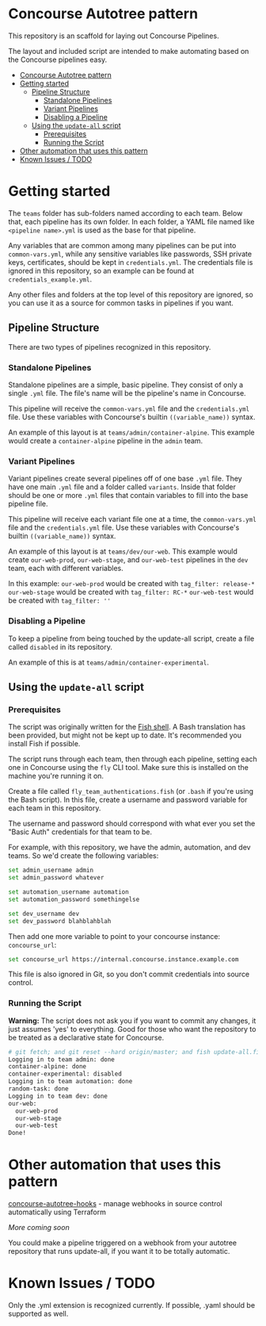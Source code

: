 # Concourse Autotree pattern

This repository is an scaffold for laying out Concourse Pipelines.

The layout and included script are intended to make automating based on the Concourse pipelines easy.

<!-- MDTOC maxdepth:6 firsth1:1 numbering:0 flatten:0 bullets:1 updateOnSave:1 -->

- [Concourse Autotree pattern](#Concourse-Autotree-pattern)
- [Getting started](#Getting-started)
   - [Pipeline Structure](#Pipeline-Structure)
      - [Standalone Pipelines](#Standalone-Pipelines)
      - [Variant Pipelines](#Variant-Pipelines)
      - [Disabling a Pipeline](#Disabling-a-Pipeline)
   - [Using the `update-all` script](#Using-the-update-all-script)
      - [Prerequisites](#Prerequisites)
      - [Running the Script](#Running-the-Script)
- [Other automation that uses this pattern](#Other-automation-that-uses-this-pattern)
- [Known Issues / TODO](#Known-Issues-TODO)

<!-- /MDTOC -->

# Getting started

The `teams` folder has sub-folders named according to each team. Below that, each pipeline has its own folder. In each folder, a YAML file named like `<pipeline name>.yml` is used as the base for that pipeline.

Any variables that are common among many pipelines can be put into `common-vars.yml`, while any sensitive variables like passwords, SSH private keys, certificates, should be kept in `credentials.yml`. The credentials file is ignored in this repository, so an example can be found at `credentials_example.yml`.

Any other files and folders at the top level of this repository are ignored, so you can use it as a source for common tasks in pipelines if you want.

## Pipeline Structure

There are two types of pipelines recognized in this repository.

### Standalone Pipelines

Standalone pipelines are a simple, basic pipeline. They consist of only a single `.yml` file. The file's name will be the pipeline's name in Concourse.

This pipeline will receive the `common-vars.yml` file and the `credentials.yml` file. Use these variables with Concourse's builtin `((variable_name))` syntax.

An example of this layout is at `teams/admin/container-alpine`. This example would create a `container-alpine` pipeline in the `admin` team.


### Variant Pipelines

Variant pipelines create several pipelines off of one base `.yml` file. They have one main `.yml` file and a folder called `variants`. Inside that folder should be one or more `.yml` files that contain variables to fill into the base pipeline file.

This pipeline will receive each variant file one at a time, the `common-vars.yml` file and the `credentials.yml` file. Use these variables with Concourse's builtin `((variable_name))` syntax.

An example of this layout is at `teams/dev/our-web`. This example would create `our-web-prod`, `our-web-stage`, and `our-web-test` pipelines in the `dev` team, each with different variables.

In this example:
`our-web-prod` would be created with `tag_filter: release-*`
`our-web-stage` would be created with `tag_filter: RC-*`
`our-web-test` would be created with `tag_filter: ''`


### Disabling a Pipeline

To keep a pipeline from being touched by the update-all script, create a file called `disabled` in its repository.

An example of this is at `teams/admin/container-experimental`.

## Using the `update-all` script

### Prerequisites

The script was originally written for the [Fish shell](https://fishshell.com). A Bash translation has been provided, but might not be kept up to date. It's recommended you install Fish if possible.

The script runs through each team, then through each pipeline, setting each one in Concourse using the `fly` CLI tool. Make sure this is installed on the machine you're running it on.

Create a file called `fly_team_authentications.fish` (or `.bash` if you're using the Bash script). In this file, create a username and password variable for each team in this repository.

The username and password should correspond with what ever you set the "Basic Auth" credentials for that team to be.

For example, with this repository, we have the admin, automation, and dev teams. So we'd create the following variables:

```sh
set admin_username admin
set admin_password whatever

set automation_username automation
set automation_password somethingelse

set dev_username dev
set dev_password blahblahblah
```

Then add one more variable to point to your concourse instance: `concourse_url`:
```sh
set concourse_url https://internal.concourse.instance.example.com
```

This file is also ignored in Git, so you don't commit credentials into source control.

### Running the Script

**Warning:** The script does not ask you if you want to commit any changes, it just assumes 'yes' to everything. Good for those who want the repository to be treated as a declarative state for Concourse.

```sh
# git fetch; and git reset --hard origin/master; and fish update-all.fish
Logging in to team admin: done
container-alpine: done
container-experimental: disabled
Logging in to team automation: done
random-task: done
Logging in to team dev: done
our-web:
  our-web-prod
  our-web-stage
  our-web-test
Done!
```

# Other automation that uses this pattern

[concourse-autotree-hooks](https://github.com/tprobinson/concourse-autotree-hooks) - manage webhooks in source control automatically using Terraform

*More coming soon*

You could make a pipeline triggered on a webhook from your autotree repository that runs update-all, if you want it to be totally automatic.

# Known Issues / TODO

Only the .yml extension is recognized currently. If possible, .yaml should be supported as well.
